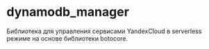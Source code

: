 # dynamodb_manager
Библиотека для управления сервисами YandexCloud в serverless режиме на основе библиотеки botocore.
